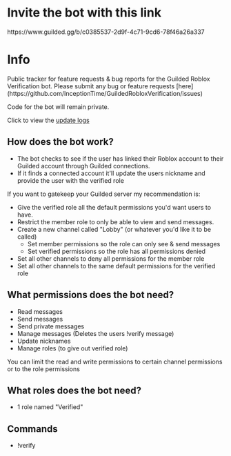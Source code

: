 <h1>Invite the bot with this link</h1>
https://www.guilded.gg/b/c0385537-2d9f-4c71-9cd6-78f46a26a337

<h1>Info</h1>
Public tracker for feature requests & bug reports for the Guilded Roblox Verification bot.
Please submit any bug or feature requests [here](https://github.com/InceptionTime/GuildedRobloxVerification/issues)

Code for the bot will remain private.

Click to view the [update logs](https://github.com/InceptionTime/GuildedRobloxVerification/blob/main/Changelog.md)

## How does the bot work?
* The bot checks to see if the user has linked their Roblox account to their Guilded account through Guilded connections.
* If it finds a connected account it'll update the users nickname and provide the user with the verified role

If you want to gatekeep your Guilded server my recommendation is:
* Give the verified role all the default permissions you'd want users to have.
* Restrict the member role to only be able to view and send messages.
* Create a new channel called "Lobby" (or whatever you'd like it to be called) 
  * Set member permissions so the role can only see & send messages
  * Set verified permissions so the role has all permissions denied
* Set all other channels to deny all permissions for the member role
* Set all other channels to the same default permissions for the verified role


## What permissions does the bot need?
* Read messages
* Send messages
* Send private messages
* Manage messages (Deletes the users !verify message)
* Update nicknames
* Manage roles (to give out verified role)

You can limit the read and write permissions to certain channel permissions or to the role permissions

## What roles does the bot need?
* 1 role named "Verified"

## Commands
* !verify
